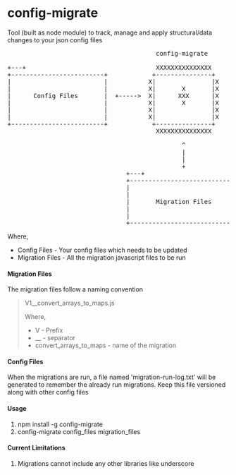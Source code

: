 # config-migrate
Tool (built as node module) to track, manage and apply structural/data changes to your json config files

<pre>
                                        config-migrate                                           
                                                                                                    
+---+                                   XXXXXXXXXXXXXXX                 +---+                       
+-------------------------+            +---------------+                +--------------------------+
|                         |           X|               |X               |                          |
|                         |           X|       X       |X   +------>    |                          |
|      Config Files       |  +----->  X|      XXX      |X   |           |   Updated Config Files   |
|                         |           X|       X       |X   +------>    |                          |
|                         |           X|               |X               |                          |
|                         |           X|               |X               |                          |
+-------------------------+            +---------------+                +--------------------------+
                                        XXXXXXXXXXXXXXX                                             
                                                                                                    
                                               ^                                                    
                                               |                                                    
                                               |                                                    
                                               +                                                    
                                +---+                                                               
                                +-----------------------------+                                     
                                |                             |                                     
                                |                             |                                     
                                |       Migration Files       |                                     
                                |                             |                                     
                                |                             |                                     
                                +-----------------------------+                                     
</pre>

Where,
  * Config Files - Your config files which needs to be updated
  * Migration Files - All the migration javascript files to be run

#### Migration Files
The migration files follow a naming convention
  
>  V1__convert_arrays_to_maps.js
>
> Where,  
> * V - Prefix
> * __ - separator
> * convert_arrays_to_maps - name of the migration

#### Config Files
When the migrations are run, a file named 'migration-run-log.txt' will be generated to remember the already run migrations. 
Keep this file versioned along with other config files

#### Usage

1. npm install -g config-migrate
2. config-migrate config_files migration_files


#### Current Limitations

1. Migrations cannot include any other libraries like underscore

